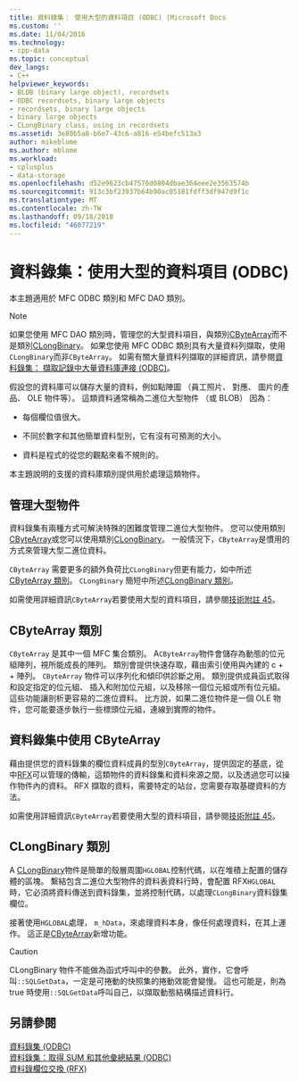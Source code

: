 ```yaml
---
title: 資料錄集： 使用大型的資料項目 (ODBC) |Microsoft Docs
ms.custom: ''
ms.date: 11/04/2016
ms.technology:
- cpp-data
ms.topic: conceptual
dev_langs:
- C++
helpviewer_keywords:
- BLOB (binary large object), recordsets
- ODBC recordsets, binary large objects
- recordsets, binary large objects
- binary large objects
- CLongBinary class, using in recordsets
ms.assetid: 3e80b5a8-b6e7-43c6-a816-e54befc513a3
author: mikeblome
ms.author: mblome
ms.workload:
- cplusplus
- data-storage
ms.openlocfilehash: d52e9623cb47576d0804dbae364eee2e3563574b
ms.sourcegitcommit: 913c3bf23937b64b90ac05181fdff3df947d9f1c
ms.translationtype: MT
ms.contentlocale: zh-TW
ms.lasthandoff: 09/18/2018
ms.locfileid: "46077219"
---
```

# <a name="recordset-working-with-large-data-items-odbc"></a>資料錄集：使用大型的資料項目 (ODBC)

本主題適用於 MFC ODBC 類別和 MFC DAO 類別。  
  
> [!NOTE]
>  如果您使用 MFC DAO 類別時，管理您的大型資料項目，與類別[CByteArray](../../mfc/reference/cbytearray-class.md)而不是類別[CLongBinary](../../mfc/reference/clongbinary-class.md)。 如果您使用 MFC ODBC 類別具有大量資料列擷取，使用`CLongBinary`而非`CByteArray`。 如需有關大量資料列擷取的詳細資訊，請參閱[資料錄集： 擷取記錄中大量資料庫連接 (ODBC)](../../data/odbc/recordset-fetching-records-in-bulk-odbc.md)。  
  
假設您的資料庫可以儲存大量的資料，例如點陣圖 （員工照片、 對應、 圖片的產品、 OLE 物件等）。 這類資料通常稱為二進位大型物件 （或 BLOB） 因為：  
  
- 每個欄位值很大。  
  
- 不同於數字和其他簡單資料型別，它有沒有可預測的大小。  
  
- 資料是程式的從您的觀點來看不規則的。  
  
本主題說明的支援的資料庫類別提供用於處理這類物件。  
  
##  <a name="_core_managing_large_objects"></a> 管理大型物件  

資料錄集有兩種方式可解決特殊的困難度管理二進位大型物件。 您可以使用類別[CByteArray](../../mfc/reference/cbytearray-class.md)或您可以使用類別[CLongBinary](../../mfc/reference/clongbinary-class.md)。 一般情況下，`CByteArray`是慣用的方式來管理大型二進位資料。  
  
`CByteArray` 需要更多的額外負荷比`CLongBinary`但更有能力，如中所述[CByteArray 類別](#_core_the_cbytearray_class)。 `CLongBinary` 簡短中所述[CLongBinary 類別](#_core_the_clongbinary_class)。  
  
如需使用詳細資訊`CByteArray`若要使用大型的資料項目，請參閱[技術附註 45](../../mfc/tn045-mfc-database-support-for-long-varchar-varbinary.md)。  
  
##  <a name="_core_the_cbytearray_class"></a> CByteArray 類別  

`CByteArray` 是其中一個 MFC 集合類別。 A`CByteArray`物件會儲存為動態的位元組陣列，視所能成長的陣列。 類別會提供快速存取，藉由索引使用與內建的 c + + 陣列。 `CByteArray` 物件可以序列化和傾印供診斷之用。 類別提供成員函式取得和設定指定的位元組、 插入和附加位元組，以及移除一個位元組或所有位元組。 這些功能讓剖析更容易的二進位資料。 比方說，如果二進位物件是一個 OLE 物件，您可能要逐步執行一些標頭位元組，連線到實際的物件。  
  
##  <a name="_core_using_cbytearray_in_recordsets"></a> 資料錄集中使用 CByteArray  

藉由提供您的資料錄集的欄位資料成員的型別`CByteArray`，提供固定的基底，從中[RFX](../../data/odbc/record-field-exchange-rfx.md)可以管理的傳輸，這類物件的資料錄集和資料來源之間，以及透過您可以操作物件內的資料。 RFX 擷取的資料，需要特定的站台，您需要存取基礎資料的方法。  
  
如需使用詳細資訊`CByteArray`若要使用大型的資料項目，請參閱[技術附註 45](../../mfc/tn045-mfc-database-support-for-long-varchar-varbinary.md)。  
  
##  <a name="_core_the_clongbinary_class"></a> CLongBinary 類別  

A [CLongBinary](../../mfc/reference/clongbinary-class.md)物件是簡單的殼層周圍`HGLOBAL`控制代碼，以在堆積上配置的儲存體的區塊。 繫結包含二進位大型物件的資料表資料行時，會配置 RFX`HGLOBAL`時，它必須將資料傳送到資料錄集，並將控制代碼，以處理`CLongBinary`資料錄集欄位。  
  
接著使用`HGLOBAL`處理， `m_hData`，來處理資料本身，像任何處理資料，在其上運作。 這正是[CByteArray](../../mfc/reference/cbytearray-class.md)新增功能。  
  
> [!CAUTION]
>  CLongBinary 物件不能做為函式呼叫中的參數。 此外，實作，它會呼叫`::SQLGetData`，一定是可捲動的快照集的捲動效能會變慢。 這也可能是，則為 true 時使用`::SQLGetData`呼叫自己，以擷取動態結構描述資料行。  
  
## <a name="see-also"></a>另請參閱  

[資料錄集 (ODBC)](../../data/odbc/recordset-odbc.md)<br/>
[資料錄集：取得 SUM 和其他彙總結果 (ODBC)](../../data/odbc/recordset-obtaining-sums-and-other-aggregate-results-odbc.md)<br/>
[資料錄欄位交換 (RFX)](../../data/odbc/record-field-exchange-rfx.md)